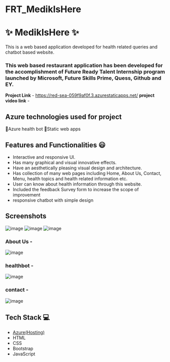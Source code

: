 ﻿# FRT_MedikIsHere
 # ✨ MedikIsHere  ✨

This is a web based application developed for health related queries and chatbot based website.

### This web based restaurant application has been developed for the accomplishment of Future Ready Talent Internship program launched by Microsoft, Future Skills Prime, Quess, Github and EY.


**Project Link** - https://red-sea-059f9af0f.3.azurestaticapps.net/
**project video link** -
## Azure technologies used for project
🔘Azure health bot
🔘Static web apps


## Features and Functionalities 😃

- Interactive and responsive UI.
- Has many graphical and visual innovative effects.
- Have an aesthetically pleasing visual design and architecture.
- Has collection of many web pages including Home, About Us, Contact, Menu, health topics and health related information etc.
- User can know about health information through this website.
- Included the feedback Survey form to increase the scope of improvement 
- responsive chatbot with simple design
## Screenshots


![image](https://github.com/Logesh-developer/FRT_MedikIsHere/assets/104415695/aabb7f19-b576-4542-a51e-aef313f382b1)
![image](https://github.com/Logesh-developer/FRT_MedikIsHere/assets/104415695/ec34d7a7-4970-4f72-ab0c-6aa64d4639a1)
![image](https://github.com/Logesh-developer/FRT_MedikIsHere/assets/104415695/6007227f-d968-4eb9-9757-cb217ace7b36)



   

### About Us -
![image](https://github.com/Logesh-developer/FRT_MedikIsHere/assets/104415695/49ae53a3-6eda-483b-ba83-32b8a3376ffd)

### healthbot -
![image](https://github.com/Logesh-developer/FRT_MedikIsHere/assets/104415695/19981053-0c66-4339-a7ca-7fa518a8adf6)






### contact -
![image](https://github.com/Logesh-developer/FRT_MedikIsHere/assets/104415695/32495664-868d-4a5c-b707-c15df90f7714)





## Tech Stack 💻

- [Azure(Hosting)](https://azure.microsoft.com/en-in/features/azure-portal/)
- HTML
- CSS
- Bootstrap
- JavaScript
